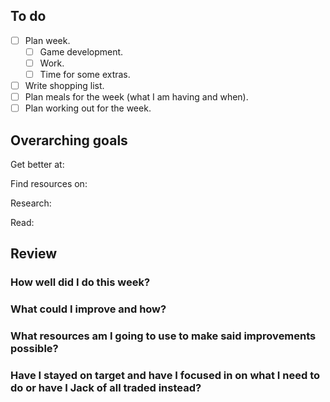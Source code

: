 ## To do
- [ ] Plan week.
	- [ ] Game development.
	- [ ] Work.
	- [ ] Time for some extras.
- [ ] Write shopping list.
- [ ] Plan meals for the week (what I am having and when).
- [ ] Plan working out for the week. 

## Overarching goals
Get better at:

Find resources on:

Research:

Read:

## Review
### How well did I do this week?

### What could I improve and how?

### What resources am I going to use to make said improvements possible?

### Have I stayed on target and have I focused in on what I need to do or have I Jack of all traded instead?

